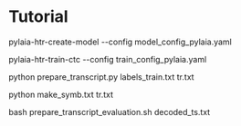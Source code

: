 # Tutorial

pylaia-htr-create-model --config model_config_pylaia.yaml

pylaia-htr-train-ctc --config train_config_pylaia.yaml

python prepare_transcript.py labels_train.txt tr.txt

python make_symb.txt tr.txt

bash prepare_transcript_evaluation.sh decoded_ts.txt
